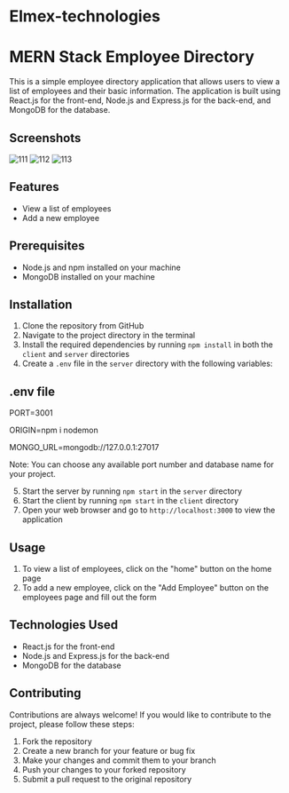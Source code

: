 # Elmex-technologies
# MERN Stack Employee Directory

This is a simple employee directory application that allows users to view a list of employees and their basic information. The application is built using React.js for the front-end, Node.js and Express.js for the back-end, and MongoDB for the database.
## Screenshots
![111](https://user-images.githubusercontent.com/109457296/221758894-e8433184-fed2-4d0d-949d-7ee69bd8768b.png)
![112](https://user-images.githubusercontent.com/109457296/221758906-8725c85b-5d12-4d9d-ad94-35f4acb1f886.png)
![113](https://user-images.githubusercontent.com/109457296/221758912-5f8f8063-868e-4c42-9133-8c1b3fbf91ac.png)


## Features

- View a list of employees
- Add a new employee

## Prerequisites

- Node.js and npm installed on your machine
- MongoDB installed on your machine

## Installation

1. Clone the repository from GitHub
2. Navigate to the project directory in the terminal
3. Install the required dependencies by running `npm install` in both the `client` and `server` directories
4. Create a `.env` file in the `server` directory with the following variables:

## .env file

PORT=3001

ORIGIN=npm i nodemon

MONGO_URL=mongodb://127.0.0.1:27017


Note: You can choose any available port number and database name for your project.

5. Start the server by running `npm start` in the `server` directory
6. Start the client by running `npm start` in the `client` directory
7. Open your web browser and go to `http://localhost:3000` to view the application

## Usage

1. To view a list of employees, click on the "home" button on the home page
2. To add a new employee, click on the "Add Employee" button on the employees page and fill out the form

## Technologies Used

- React.js for the front-end
- Node.js and Express.js for the back-end
- MongoDB for the database

## Contributing

Contributions are always welcome! If you would like to contribute to the project, please follow these steps:

1. Fork the repository
2. Create a new branch for your feature or bug fix
3. Make your changes and commit them to your branch
4. Push your changes to your forked repository
5. Submit a pull request to the original repository



